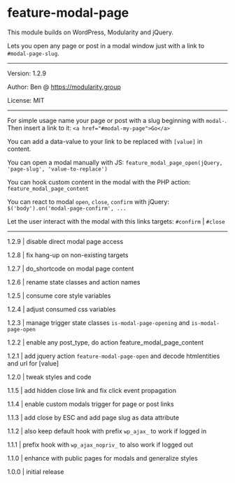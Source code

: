 # feature-modal-page

This module builds on WordPress, Modularity and jQuery.

Lets you open any page or post in a modal window just with a link to `#modal-page-slug`.

---

Version: 1.2.9

Author: Ben @ https://modularity.group

License: MIT

---

For simple usage name your page or post with a slug beginning with `modal-`.  
Then insert a link to it: `<a href="#modal-my-page">Go</a>`

You can add a data-value to your link to be replaced with `[value]` in content.

You can open a modal manually with JS: `feature_modal_page_open(jQuery, 'page-slug', 'value-to-replace')`

You can hook custom content in the modal with the PHP action: `feature_modal_page_content`

You can react to modal `open`, `close`, `confirm` with jQuery: `$('body').on('modal-page-confirm', ...`

Let the user interact with the modal with this links targets: `#confirm` | `#close`

---

1.2.9 | disable direct modal page access

1.2.8 | fix hang-up on non-existing targets

1.2.7 | do_shortcode on modal page content

1.2.6 | rename state classes and action names

1.2.5 | consume core style variables

1.2.4 | adjust consumed css variables

1.2.3 | manage trigger state classes `is-modal-page-opening` and `is-modal-page-open`

1.2.2 | enable any post_type, do action feature_modal_page_content

1.2.1 | add jquery action `feature-modal-page-open` and decode htmlentities and url for [value]

1.2.0 | tweak styles and code

1.1.5 | add hidden close link and fix click event propagation

1.1.4 | enable custom modals trigger for page or post links

1.1.3 | add close by ESC and add page slug as data attribute

1.1.2 | also keep default hook with prefix `wp_ajax_` to work if logged in

1.1.1 | prefix hook with `wp_ajax_nopriv_` to also work if logged out

1.1.0 | enhance with public pages for modals and generalize styles

1.0.0 | initial release

